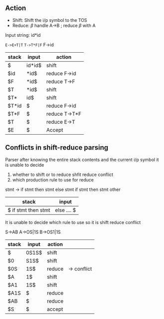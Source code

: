 ## Action
- Shift: Shift the i/p symbol to the TOS
- Reduce: $\beta$ handle A->B ; reduce $\beta$ with A

Input string: 
id*id

`E->E+T|T`
`T->T*F|F`
F->id

| stack | input  | action        |
| ----- | ------ | ------------- |
| $     | id*id$ | shift         |
| $id   | *id$   | reduce F->id  |
| $F    | *id$   | reduce T->F   |
| $T    | *id$   | shift         | -> shift reduce conflict
| $T*   | id$    | shift         |
| $T*id | $      | reduce F->id  |
| $T*F  | $      | reduce T->T*F |
| $T    | $      | reduce E->T   |
| $E    | $      | Accept        | 

## Conflicts in shift-reduce parsing
Parser after knowing the entire stack contents and the current i/p symbol it is unable to decide

1. whether  to shift or to reduce shfit reduce conflict
2. which production rule to use for reduce 

stmt -> if stmt then stmt else stmt
if stmt then stmt
other

| stack               | input       |
| ------------------- | ----------- |
| $ if stmt then stmt | else .... $ |

It is unable to decide which rule to use so it is shift reduce conflict

S->AB
A->OS|1S
B->OS1|1S

| stack | input | action |            |
| ----- | ----- | ------ | ---------- |
| $     | 0S1S$ | shift  |            |
| $0    | S1S$  | shift  |            |
| $0S   | 1S$   | reduce | -> conflict |
| $A    | 1$    | shift  |            |
| $A1   | 1S$   | shift  |            |
| $A1S  | $     | reduce |            |
| $AB   | $     | reduce |            |
| $S    | $     | accept |            |

